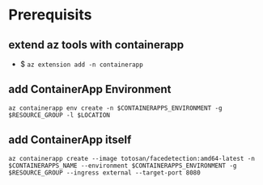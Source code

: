 # Prerequisits #

## extend **az** tools with containerapp
- $ `az extension add -n containerapp`

## add ContainerApp Environment ##
```
az containerapp env create -n $CONTAINERAPPS_ENVIRONMENT -g $RESOURCE_GROUP -l $LOCATION
```

## add ContainerApp itself ##
```
az containerapp create --image totosan/facedetection:amd64-latest -n $CONTAINERAPPS_NAME --environment $CONTAINERAPPS_ENVIRONMENT -g $RESOURCE_GROUP --ingress external --target-port 8080
```